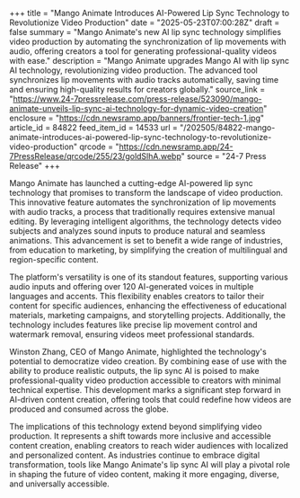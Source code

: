 +++
title = "Mango Animate Introduces AI-Powered Lip Sync Technology to Revolutionize Video Production"
date = "2025-05-23T07:00:28Z"
draft = false
summary = "Mango Animate's new AI lip sync technology simplifies video production by automating the synchronization of lip movements with audio, offering creators a tool for generating professional-quality videos with ease."
description = "Mango Animate upgrades Mango AI with lip sync AI technology, revolutionizing video production. The advanced tool synchronizes lip movements with audio tracks automatically, saving time and ensuring high-quality results for creators globally."
source_link = "https://www.24-7pressrelease.com/press-release/523090/mango-animate-unveils-lip-sync-ai-technology-for-dynamic-video-creation"
enclosure = "https://cdn.newsramp.app/banners/frontier-tech-1.jpg"
article_id = 84822
feed_item_id = 14533
url = "/202505/84822-mango-animate-introduces-ai-powered-lip-sync-technology-to-revolutionize-video-production"
qrcode = "https://cdn.newsramp.app/24-7PressRelease/qrcode/255/23/goldSlhA.webp"
source = "24-7 Press Release"
+++

<p>Mango Animate has launched a cutting-edge AI-powered lip sync technology that promises to transform the landscape of video production. This innovative feature automates the synchronization of lip movements with audio tracks, a process that traditionally requires extensive manual editing. By leveraging intelligent algorithms, the technology detects video subjects and analyzes sound inputs to produce natural and seamless animations. This advancement is set to benefit a wide range of industries, from education to marketing, by simplifying the creation of multilingual and region-specific content.</p><p>The platform's versatility is one of its standout features, supporting various audio inputs and offering over 120 AI-generated voices in multiple languages and accents. This flexibility enables creators to tailor their content for specific audiences, enhancing the effectiveness of educational materials, marketing campaigns, and storytelling projects. Additionally, the technology includes features like precise lip movement control and watermark removal, ensuring videos meet professional standards.</p><p>Winston Zhang, CEO of Mango Animate, highlighted the technology's potential to democratize video creation. By combining ease of use with the ability to produce realistic outputs, the lip sync AI is poised to make professional-quality video production accessible to creators with minimal technical expertise. This development marks a significant step forward in AI-driven content creation, offering tools that could redefine how videos are produced and consumed across the globe.</p><p>The implications of this technology extend beyond simplifying video production. It represents a shift towards more inclusive and accessible content creation, enabling creators to reach wider audiences with localized and personalized content. As industries continue to embrace digital transformation, tools like Mango Animate's lip sync AI will play a pivotal role in shaping the future of video content, making it more engaging, diverse, and universally accessible.</p>